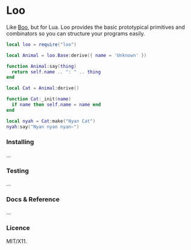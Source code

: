 Loo
===

Like [Boo][], but for Lua. Loo provides the basic prototypical primitives and
combinators so you can structure your programs easily.

```lua
local loo = require("loo")

local Animal = loo.Base:derive({ name = 'Unknown' })

function Animal:say(thing)
  return self.name .. ": " .. thing
end

local Cat = Animal:derive()

function Cat:_init(name)
  if name then self.name = name end
end

local nyah = Cat:make("Nyan Cat")
nyah:say("Nyan nyan nyan~")
```

### Installing

...


### Testing

...


### Docs & Reference

...


### Licence

MIT/X11.


[Boo]: http://github.com/killdream/Boo
